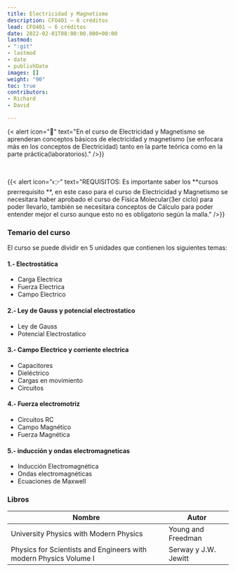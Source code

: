 ```yaml
---
title: Electricidad y Magnetismo
description: CFO401 — 6 créditos
lead: CFO401 — 6 créditos
date: 2022-02-01T08:00:00.000+00:00
lastmod:
- ":git"
- lastmod
- date
- publishDate
images: []
weight: "90"
toc: true
contributors:
- Richard
- David

---
```

{< alert icon="📌" text="En el curso de Electricidad y Magnetismo se aprenderan conceptos básicos de electricidad y magnetismo (se enfocara más en los conceptos de Electricidad) tanto en la parte teórica como en la parte práctica(laboratorios)." />}}

<br>

{{< alert icon="👉" text="REQUISITOS: Es importante saber los **cursos prerrequisito **, en este caso para el curso de Electricidad y Magnetismo se necesitara haber aprobado el curso de Física Molecular(3er ciclo) para poder llevarlo, también se necesitara conceptos de Cálculo para poder entender mejor el curso aunque esto no es obligatorio según la malla." />}}

### Temario del curso
El curso se puede dividir en 5 unidades que contienen los siguientes temas:
#### 1.- Electrostática
- Carga Electrica
- Fuerza Electrica
- Campo Electrico

#### 2.- Ley de Gauss y potencial electrostatico
- Ley de Gauss
- Potencial Electrostatico

#### 3.- Campo Electrico y corriente electrica
- Capacitores
- Dieléctrico
- Cargas en movimiento
- Circuitos

#### 4.- Fuerza electromotriz
- Circuitos RC
- Campo Magnético
- Fuerza Magnética

#### 5.- inducción y ondas electromagneticas
- Inducción Electromagnética
- Ondas electromagnéticas
- Ecuaciones de Maxwell

### Libros

|Nombre|Autor|
|------|-----|
|University Physics with Modern Physics|Young and Freedman|
|Physics for Scientists and Engineers with modern Physics Volume I|Serway y J.W. Jewitt|